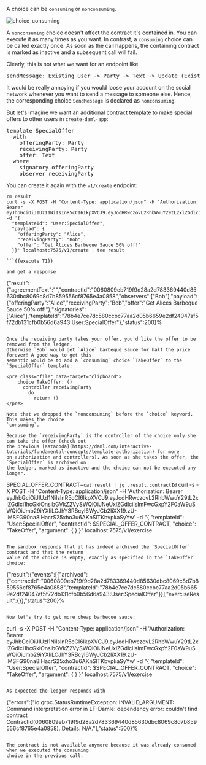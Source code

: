 A choice can be `consuming` or `nonconsuming`.

![choice_consuming](assets/choice_consuming.png)

A `nonconsuming` choice doesn't affect the contract it's contained in. You can execute it as many
times as you want. In contrast, a `consuming` choice can be called exactly once. As soon as the call
happens, the containing contract is marked as inactive and a subsequent call will fail.

Clearly, this is not what we want for an endpoint like

<pre>
sendMessage: Existing User -> Party -> Text -> Update (Existing Message)
</pre>

It would be really annoying if you would loose your account on the social network whenever you want
to send a message to someone else. Hence, the corresponding choice `SendMessage` is declared as
`nonconsuming`.

But let's imagine we want an additional contract template to make special offers to other users in
`create-daml-app`:

<pre class="file" data-filename="daml/User.daml" data-target="append">
template SpecialOffer
  with
    offeringParty: Party
    receivingParty: Party
    offer: Text
  where
    signatory offeringParty
    observer receivingParty
</pre>

You can create it again with the `v1/create` endpoint:

```
rm result
curl -s -X POST -H "Content-Type: application/json" -H 'Authorization: Bearer eyJhbGciOiJIUzI1NiIsInR5cCI6IkpXVCJ9.eyJodHRwczovL2RhbWwuY29tL2xlZGdlci1hcGkiOnsibGVkZ2VySWQiOiJNeUxlZGdlciIsImFwcGxpY2F0aW9uSWQiOiJmb29iYXIiLCJhY3RBcyI6WyJBbGljZSJdfX0.VdDI96mw5hrfM5ZNxLyetSVwcD7XtLT4dIdHIOa9lcU' -d '{
  "templateId": "User:SpecialOffer",
  "payload": {
    "offeringParty": "Alice",
    "receivingParty": "Bob",
    "offer": "Get Alices Barbeque Sauce 50% off!"
  }}' localhost:7575/v1/create | tee result

```{{execute T1}}

and get a response

```
{"result":{"agreementText":"","contractId":"0060809eb719f9d28a2d783369440d85630dbc8069c8d7b859556cf8765e4a0858","observers":["Bob"],"payload":{"offeringParty":"Alice","receivingParty":"Bob","offer":"Get
Alices Barbeque Sauce 50%
off!"},"signatories":["Alice"],"templateId":"78b4e7ce7dc580ccbc77aa2d05b6659e2df24047af5f72db131cfb0b56d6a943:User:SpecialOffer"},"status":200}%
```

Once the receiving party takes your offer, you'd like the offer to be removed from the ledger.
Otherwise `Bob` would get `Alice` barbeque sauce for half the price forever! A good way to get this
semantic would be to add a `consuming` choice `TakeOffer` to the `SpecialOffer` template:

<pre class="file" data-target="clipboard">
    choice TakeOffer: ()
      controller receivingParty
        do
          return ()
</pre>

Note that we dropped the `nonconsuming` before the `choice` keyword. This makes the choice
`consuming`.

Because the `receivingParty` is the controller of the choice only she can take the offer (check out
the previous [Katacoda](https://daml.com/interactive-tutorials/fundamental-concepts/template-authorization) for more
on authorization and controllers). As soon as she takes the offer, the `SpecialOffer` is archived on
the ledger, marked as inactive and the choice can not be executed any longer.

```
SPECIAL_OFFER_CONTRACT=`cat result | jq .result.contractId`
curl -s -X POST -H "Content-Type: application/json" -H 'Authorization: Bearer eyJhbGciOiJIUzI1NiIsInR5cCI6IkpXVCJ9.eyJodHRwczovL2RhbWwuY29tL2xlZGdlci1hcGkiOnsibGVkZ2VySWQiOiJNeUxlZGdlciIsImFwcGxpY2F0aW9uSWQiOiJmb29iYXIiLCJhY3RBcyI6WyJCb2IiXX19.zU-iMSFG90na8IHacrS25xho3u6AKnSlTKbvpkaSyYw' -d "{
    \"templateId\": \"User:SpecialOffer\",
    \"contractId\": $SPECIAL_OFFER_CONTRACT,
    \"choice\": \"TakeOffer\",
    \"argument\": {
    }
}" localhost:7575/v1/exercise

```{{execute T1}}

The sandbox responds that it has indeed archived the `SpecialOffer` contract and that the return
value of the choice is empty, exactly as specified in the `TakeOffer` choice:

```
{"result":{"events":[{"archived":{"contractId":"0060809eb719f9d28a2d783369440d85630dbc8069c8d7b859556cf8765e4a0858","templateId":"78b4e7ce7dc580ccbc77aa2d05b6659e2df24047af5f72db131cfb0b56d6a943:User:SpecialOffer"}}],"exerciseResult":{}},"status":200}%
```

Now let's try to get more cheap barbeque sauce:

```
curl -s -X POST -H "Content-Type: application/json" -H 'Authorization: Bearer eyJhbGciOiJIUzI1NiIsInR5cCI6IkpXVCJ9.eyJodHRwczovL2RhbWwuY29tL2xlZGdlci1hcGkiOnsibGVkZ2VySWQiOiJNeUxlZGdlciIsImFwcGxpY2F0aW9uSWQiOiJmb29iYXIiLCJhY3RBcyI6WyJCb2IiXX19.zU-iMSFG90na8IHacrS25xho3u6AKnSlTKbvpkaSyYw' -d "{
    \"templateId\": \"User:SpecialOffer\",
    \"contractId\": $SPECIAL_OFFER_CONTRACT,
    \"choice\": \"TakeOffer\",
    \"argument\": {
    }
}" localhost:7575/v1/exercise

```{{execute T1}}

As expected the ledger responds with

```
{"errors":["io.grpc.StatusRuntimeException: INVALID_ARGUMENT: Command interpretation error in LF-Damle: dependency error: couldn't find contract ContractId(0060809eb719f9d28a2d783369440d85630dbc8069c8d7b859556cf8765e4a0858). Details: N/A."],"status":500}%
```

The contract is not available anymore because it was already consumed when we executed the consuming
choice in the previous call.
